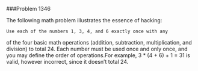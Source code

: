 ###Problem 1346

The following math problem illustrates the essence of hacking:

    Use each of the numbers 1, 3, 4, and 6 exactly once with any
of the four basic math operations (addition, subtraction,
multiplication, and division) to total 24. Each number must be
used once and only once, and you may define the order of
operations.For example, 3 * (4 + 6) + 1 = 31 is valid, however
incorrect, since it doesn’t total 24.
